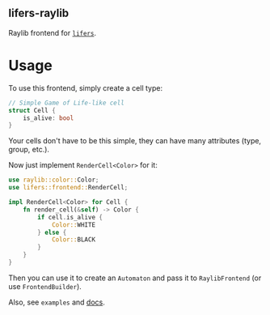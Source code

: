 lifers-raylib
-------------
Raylib frontend for [`lifers`](https://crates.io/crates/lifers).

# Usage
To use this frontend, simply create a cell type:
```rust
// Simple Game of Life-like cell
struct Cell {
    is_alive: bool
}
```
Your cells don't have to be this simple, they can have many attributes (type, group, etc.).

Now just implement `RenderCell<Color>` for it:
```rust
use raylib::color::Color;
use lifers::frontend::RenderCell;

impl RenderCell<Color> for Cell {
    fn render_cell(&self) -> Color {
        if cell.is_alive {
            Color::WHITE
        } else {
            Color::BLACK
        }
    }
}
```
Then you can use it to create an `Automaton` and pass it to `RaylibFrontend` (or use `FrontendBuilder`).

Also, see `examples` and [docs](https://docs.rs/latest/lifers-raylib).
